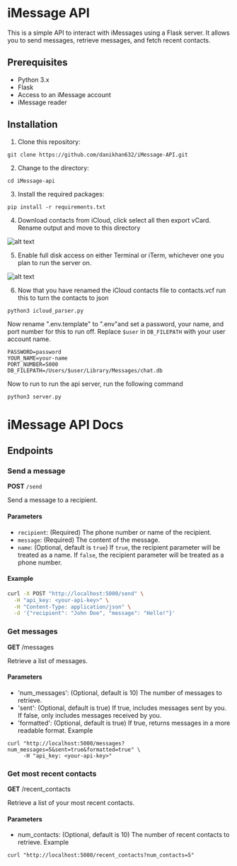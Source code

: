 # iMessage API

This is a simple API to interact with iMessages using a Flask server. It allows you to send messages, retrieve messages, and fetch recent contacts.

## Prerequisites

- Python 3.x
- Flask
- Access to an iMessage account
- iMessage reader

## Installation


1. Clone this repository:

```
git clone https://github.com/danikhan632/iMessage-API.git
```

2. Change to the directory:
```
cd iMessage-api
```


3. Install the required packages:
```
pip install -r requirements.txt
```
4. Download contacts from iCloud, click select all then export vCard. Rename output and move to this directory

![alt text](https://i.imgur.com/47trZvZ.png)

5. Enable full disk access on either Terminal or iTerm, whichever one you plan to run the server on.

![alt text](https://i.imgur.com/tRkX16J.png)

6. Now that you have renamed the iCloud contacts file to contacts.vcf run this to turn the contacts to json

```
python3 icloud_parser.py
```

Now rename ".env.template" to ".env"and set a  password, your name, and port number for this to run off. Replace `$user` in `DB_FILEPATH` with your user account name.
```
PASSWORD=password
YOUR_NAME=your-name
PORT_NUMBER=5000
DB_FILEPATH=/Users/$user/Library/Messages/chat.db
```

Now to run to run the api server, run the following command
```
python3 server.py
```


# iMessage API Docs

## Endpoints

### Send a message

**POST** `/send`

Send a message to a recipient.

#### Parameters

- `recipient`: (Required) The phone number or name of the recipient.
- `message`: (Required) The content of the message.
- `name`: (Optional, default is `true`) If `true`, the recipient parameter will be treated as a name. If `false`, the recipient parameter will be treated as a phone number.

#### Example

```bash
curl -X POST "http://localhost:5000/send" \
  -H "api_key: <your-api-key>" \
  -H "Content-Type: application/json" \
  -d '{"recipient": "John Doe", "message": "Hello!"}'

```


### Get messages
**GET**  /messages

Retrieve a list of messages.

#### Parameters
- 'num_messages': (Optional, default is 10) The number of messages to retrieve.
- 'sent': (Optional, default is true) If true, includes messages sent by you. If false, only includes messages received by you.
- 'formatted': (Optional, default is true) If true, returns messages in a more readable format.
Example
```
curl "http://localhost:5000/messages?num_messages=5&sent=true&formatted=true" \
     -H "api_key: <your-api-key>"
```


### Get most recent contacts
**GET** /recent_contacts

Retrieve a list of your most recent contacts.

#### Parameters
- num_contacts: (Optional, default is 10) The number of recent contacts to retrieve.
Example
```
curl "http://localhost:5000/recent_contacts?num_contacts=5"
```